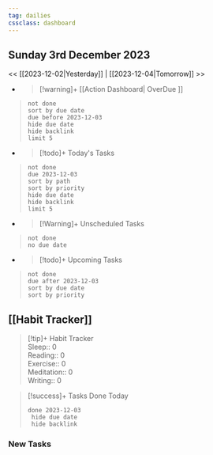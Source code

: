 ```yaml
---
tag: dailies
cssclass: dashboard
---
```

## Sunday 3rd December 2023

<< [[2023-12-02|Yesterday]] | [[2023-12-04|Tomorrow]] >>

- > [!warning]+ [[Action Dashboard| OverDue ]]
> ```tasks
> not done
> sort by due date
> due before 2023-12-03
> hide due date
> hide backlink
> limit 5
> ```

- > [!todo]+ Today's Tasks
> ```tasks
> not done
> due 2023-12-03
> sort by path
> sort by priority
> hide due date
> hide backlink
> limit 5
> ```

- > [!Warning]+ Unscheduled Tasks  
 > ```tasks  
 > not done  
 > no due date

- > [!todo]+ Upcoming Tasks
> ```tasks  
> not done  
> due after 2023-12-03  
> sort by due date
> sort by priority  

## [[Habit Tracker]]
> [!tip]+ Habit Tracker  
> Sleep:: 0  
> Reading:: 0  
> Exercise:: 0  
> Meditation:: 0  
> Writing:: 0


> [!success]+ Tasks Done Today
> ```tasks 
> done 2023-12-03
>  hide due date
>  hide backlink
### New Tasks

